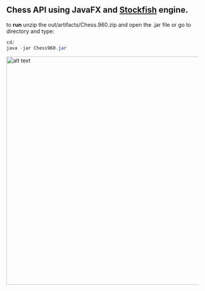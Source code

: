 ## Chess API using JavaFX and [Stockfish](https://stockfishchess.org/) engine.
to **run** unzip the out/artifacts/Chess.960.zip and open the .jar file or go to directory and type:
```java
cd/
java -jar Chess960.jar
```
<img src="https://user-images.githubusercontent.com/25648700/41373371-db3e1600-6f58-11e8-9a11-5b777942983e.jpg" alt="alt text" width="600" height="600">
